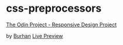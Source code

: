 # css-preprocessors

[The Odin Project - Responsive Design Project](https://www.theodinproject.com/courses/html5-and-css3/lessons/design-your-own-grid-based-framework?ref=lnav)

by [Burhan](https://github.com/btuerker)
[Live Preview](https://btuerker.github.io/css-preprocessors/)
